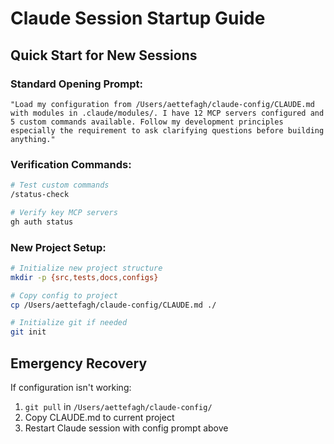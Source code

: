 # Claude Session Startup Guide

## Quick Start for New Sessions

### Standard Opening Prompt:
```
"Load my configuration from /Users/aettefagh/claude-config/CLAUDE.md with modules in .claude/modules/. I have 12 MCP servers configured and 5 custom commands available. Follow my development principles especially the requirement to ask clarifying questions before building anything."
```

### Verification Commands:
```bash
# Test custom commands
/status-check

# Verify key MCP servers
gh auth status
```

### New Project Setup:
```bash
# Initialize new project structure
mkdir -p {src,tests,docs,configs}

# Copy config to project
cp /Users/aettefagh/claude-config/CLAUDE.md ./

# Initialize git if needed
git init
```

## Emergency Recovery
If configuration isn't working:
1. `git pull` in `/Users/aettefagh/claude-config/`
2. Copy CLAUDE.md to current project
3. Restart Claude session with config prompt above
